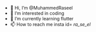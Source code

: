 - 👋 Hi, I’m @MuhammedRaseel
- 👀 I’m interested in coding
- 🌱 I’m currently learning flutter
- 📫 How to reach me insta id= _ra_se_el_


<!---
MuhammedRaseel/MuhammedRaseel is a ✨ special ✨ repository because its `README.md` (this file) appears on your GitHub profile.
You can click the Preview link to take a look at your changes.
--->
